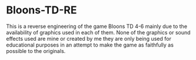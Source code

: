 # Bloons-TD-RE
 This is a reverse engineering of the game Bloons TD 4-6 mainly due to the availability of graphics used in each of them. None of the graphics or sound effects used are mine or created by me they are only being used for educational purposes in an attempt to make the game as faithfully as possible to the originals.
